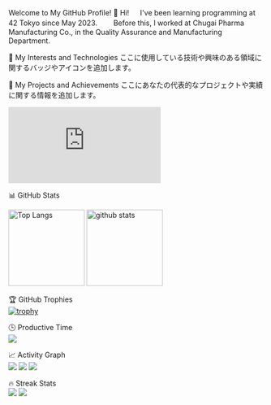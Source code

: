 Welcome to My GitHub Profile! 👋
Hi! 　
I've been learning programming at 42 Tokyo since May 2023.　　
Before this, I worked at Chugai Pharma Manufacturing Co., in the Quality Assurance and Manufacturing Department.

🌟 My Interests and Technologies
ここに使用している技術や興味のある領域に関するバッジやアイコンを追加します。

🚀 My Projects and Achievements
ここにあなたの代表的なプロジェクトや実績に関する情報を追加します。

[![My Stats](https://github-stats-evirunurm.vercel.app/api/stats.js?username=jizots)](https://github.com/evirunurm/github-stats)


📊 GitHub Stats  
<p align="left"> 
  <img alt="Top Langs" height="150px" src="https://github-readme-stats.vercel.app/api/top-langs/?username=jizots&layout=compact&count_private=true&show_icons=true&show_icons=true&theme=onedark" />
  <img alt="github stats" height="150px" src="https://github-readme-stats.vercel.app/api?username=jizots&count_private=true&show_icons=true&show_icons=true&theme=onedark" />
</p>

🏆 GitHub Trophies  
[![trophy](https://github-profile-trophy.vercel.app/?username=jizots&theme=gruvbox)](https://github.com/jizots/github-profile-trophy)

🕒 Productive Time  
![](http://github-profile-summary-cards.vercel.app/api/cards/profile-details?username=jizots&theme=dark)

📈 Activity Graph  
![](http://github-profile-summary-cards.vercel.app/api/cards/most-commit-language?username=jizots&theme=dark)
![](http://github-profile-summary-cards.vercel.app/api/cards/repos-per-language?username=jizots&theme=dark)
![](http://github-profile-summary-cards.vercel.app/api/cards/productive-time?username=jizots&theme=dark&utcOffset=8)

🔥 Streak Stats  
[![](https://activity-graph.herokuapp.com/graph?username=jizots&theme=github)](https://activity-graph.herokuapp.com/graph?username=jizots&theme=github)
[![](https://github-readme-streak-stats.herokuapp.com/?user=jizots&theme=dark)](https://github-readme-streak-stats.herokuapp.com/?user=jizots&theme=dark)
